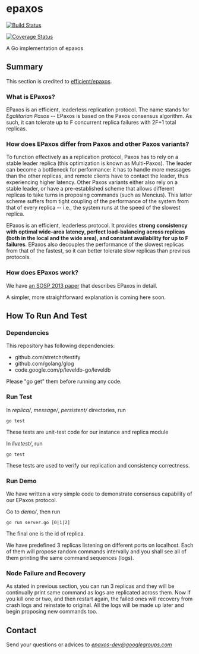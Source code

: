 epaxos
======
[![Build Status](https://drone.io/github.com/go-distributed/epaxos/status.png)](https://drone.io/github.com/go-distributed/epaxos/latest)

[![Coverage Status](https://coveralls.io/repos/go-distributed/epaxos/badge.png?branch=master)](https://coveralls.io/r/go-distributed/epaxos?branch=master)

A Go implementation of epaxos

Summary
------
This section is credited to [efficient/epaxos](https://github.com/efficient/epaxos).

### What is EPaxos?


EPaxos is an efficient, leaderless replication protocol. The name stands for *Egalitarian Paxos* -- EPaxos is based
on the Paxos consensus algorithm. As such, it can tolerate up to F concurrent replica failures with 2F+1 total replicas.

### How does EPaxos differ from Paxos and other Paxos variants?

To function effectively as a replication protocol, Paxos has to rely on a stable leader replica (this optimization is known as Multi-Paxos). The leader can become a bottleneck for performance: it has to handle more messages than the other replicas, and remote clients have to contact the leader, thus experiencing higher latency. Other Paxos variants either also rely on a stable leader, or have a pre-established scheme that allows different replicas to take turns in proposing commands (such as Mencius). This latter scheme
suffers from tight coupling of the performance of the system from that of every replica -- i.e., the system runs at the speed of the slowest replica.

EPaxos is an efficient, leaderless protocol. It provides **strong consistency with optimal wide-area latency, perfect load-balancing across replicas (both in the local and the wide area), and constant availability for up to F failures**. EPaxos also decouples the performance of the slowest replicas from that of the fastest, so it can better tolerate slow replicas than previous protocols.

### How does EPaxos work?

We have [an SOSP 2013 paper](http://dl.acm.org/ft_gateway.cfm?id=2517350&ftid=1403953&dwn=1) that describes EPaxos in detail.

A simpler, more straightforward explanation is coming here soon.


How To Run And Test
------

### Dependencies

This repository has following dependencies:

* github.com/stretchr/testify
* github.com/golang/glog
* code.google.com/p/leveldb-go/leveldb

Please "go get" them before running any code.


### Run Test

In *replica/*, *message/*, *persistent/* directories, run

    go test

These tests are unit-test code for our instance and replica module

In *livetest/*, run

    go test

These tests are used to verify our replication and consistency correctness.


### Run Demo

We have written a very simple code to demonstrate consensus capability of our EPaxos
protocol.

Go to *demo/*, then run

    go run server.go [0|1|2]

The final one is the id of replica.

We have predefined 3 replicas listening on different ports on localhost.
Each of them will propose random commands intervally and you shall see all of them printing
the same command sequences (logs).

### Node Failure and Recovery

As stated in previous section, you can run 3 replicas and they will be continually print
same command as logs are replicated across them. Now if you kill one or two, and then restart
again, the failed ones will recovery from crash logs and reinstate to original. All the logs
will be made up later and begin proposing new commands too.


Contact
------
Send your questions or advices to *epaxos-dev@googlegroups.com*
